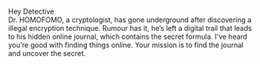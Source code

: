 Hey Detective    
Dr. HOMOFOMO, a cryptologist, has gone underground after discovering a illegal  encryption technique. Rumour has it, he’s left a digital trail that leads to his hidden online journal, which contains the secret formula. I've heard you’re good with finding things online. Your mission is to find the journal and uncover the secret.
